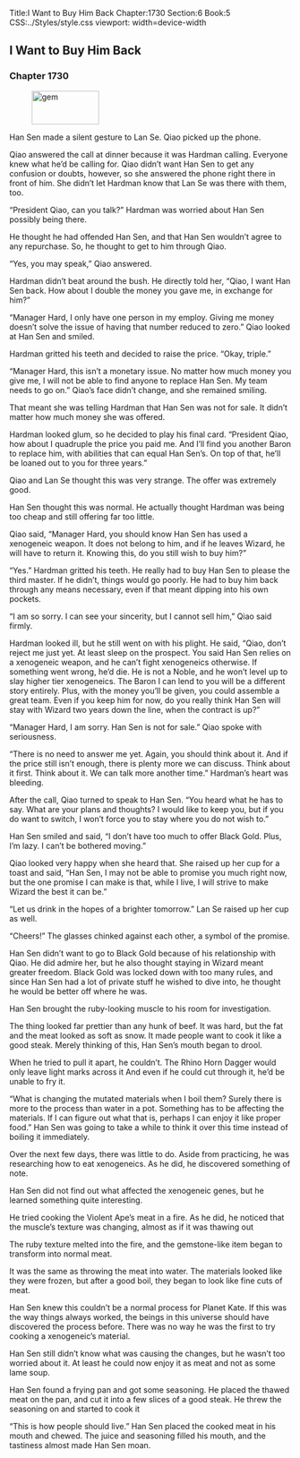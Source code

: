 Title:I Want to Buy Him Back 
Chapter:1730 
Section:6 
Book:5 
CSS:../Styles/style.css 
viewport: width=device-width
  
## I Want to Buy Him Back
### Chapter 1730 
<figure>
	<img src="../Images/gem.gif" alt="gem" id="gem" width="120" height="60" />
</figure>
  

  
  Han Sen made a silent gesture to Lan Se. Qiao picked up the phone.

Qiao answered the call at dinner because it was Hardman calling. Everyone knew what he’d be calling for. Qiao didn’t want Han Sen to get any confusion or doubts, however, so she answered the phone right there in front of him. She didn’t let Hardman know that Lan Se was there with them, too.

“President Qiao, can you talk?” Hardman was worried about Han Sen possibly being there.

He thought he had offended Han Sen, and that Han Sen wouldn’t agree to any repurchase. So, he thought to get to him through Qiao.

“Yes, you may speak,” Qiao answered.

Hardman didn’t beat around the bush. He directly told her, “Qiao, I want Han Sen back. How about I double the money you gave me, in exchange for him?”

“Manager Hard, I only have one person in my employ. Giving me money doesn’t solve the issue of having that number reduced to zero.” Qiao looked at Han Sen and smiled.

Hardman gritted his teeth and decided to raise the price. “Okay, triple.”

“Manager Hard, this isn’t a monetary issue. No matter how much money you give me, I will not be able to find anyone to replace Han Sen. My team needs to go on.” Qiao’s face didn’t change, and she remained smiling.

That meant she was telling Hardman that Han Sen was not for sale. It didn’t matter how much money she was offered.

Hardman looked glum, so he decided to play his final card. “President Qiao, how about I quadruple the price you paid me. And I’ll find you another Baron to replace him, with abilities that can equal Han Sen’s. On top of that, he’ll be loaned out to you for three years.”

Qiao and Lan Se thought this was very strange. The offer was extremely good.

Han Sen thought this was normal. He actually thought Hardman was being too cheap and still offering far too little.

Qiao said, “Manager Hard, you should know Han Sen has used a xenogeneic weapon. It does not belong to him, and if he leaves Wizard, he will have to return it. Knowing this, do you still wish to buy him?”

“Yes.” Hardman gritted his teeth. He really had to buy Han Sen to please the third master. If he didn’t, things would go poorly. He had to buy him back through any means necessary, even if that meant dipping into his own pockets.

“I am so sorry. I can see your sincerity, but I cannot sell him,” Qiao said firmly.

Hardman looked ill, but he still went on with his plight. He said, “Qiao, don’t reject me just yet. At least sleep on the prospect. You said Han Sen relies on a xenogeneic weapon, and he can’t fight xenogeneics otherwise. If something went wrong, he’d die. He is not a Noble, and he won’t level up to slay higher tier xenogeneics. The Baron I can lend to you will be a different story entirely. Plus, with the money you’ll be given, you could assemble a great team. Even if you keep him for now, do you really think Han Sen will stay with Wizard two years down the line, when the contract is up?”

“Manager Hard, I am sorry. Han Sen is not for sale.” Qiao spoke with seriousness.

“There is no need to answer me yet. Again, you should think about it. And if the price still isn’t enough, there is plenty more we can discuss. Think about it first. Think about it. We can talk more another time.” Hardman’s heart was bleeding.

After the call, Qiao turned to speak to Han Sen. “You heard what he has to say. What are your plans and thoughts? I would like to keep you, but if you do want to switch, I won’t force you to stay where you do not wish to.”

Han Sen smiled and said, “I don’t have too much to offer Black Gold. Plus, I’m lazy. I can’t be bothered moving.”

Qiao looked very happy when she heard that. She raised up her cup for a toast and said, “Han Sen, I may not be able to promise you much right now, but the one promise I can make is that, while I live, I will strive to make Wizard the best it can be.”

“Let us drink in the hopes of a brighter tomorrow.” Lan Se raised up her cup as well.

“Cheers!” The glasses chinked against each other, a symbol of the promise.

Han Sen didn’t want to go to Black Gold because of his relationship with Qiao. He did admire her, but he also thought staying in Wizard meant greater freedom. Black Gold was locked down with too many rules, and since Han Sen had a lot of private stuff he wished to dive into, he thought he would be better off where he was.

Han Sen brought the ruby-looking muscle to his room for investigation.

The thing looked far prettier than any hunk of beef. It was hard, but the fat and the meat looked as soft as snow. It made people want to cook it like a good steak. Merely thinking of this, Han Sen’s mouth began to drool.

When he tried to pull it apart, he couldn’t. The Rhino Horn Dagger would only leave light marks across it And even if he could cut through it, he’d be unable to fry it.

“What is changing the mutated materials when I boil them? Surely there is more to the process than water in a pot. Something has to be affecting the materials. If I can figure out what that is, perhaps I can enjoy it like proper food.” Han Sen was going to take a while to think it over this time instead of boiling it immediately.

Over the next few days, there was little to do. Aside from practicing, he was researching how to eat xenogeneics. As he did, he discovered something of note.

Han Sen did not find out what affected the xenogeneic genes, but he learned something quite interesting.

He tried cooking the Violent Ape’s meat in a fire. As he did, he noticed that the muscle’s texture was changing, almost as if it was thawing out

The ruby texture melted into the fire, and the gemstone-like item began to transform into normal meat.

It was the same as throwing the meat into water. The materials looked like they were frozen, but after a good boil, they began to look like fine cuts of meat.

Han Sen knew this couldn’t be a normal process for Planet Kate. If this was the way things always worked, the beings in this universe should have discovered the process before. There was no way he was the first to try cooking a xenogeneic’s material.

Han Sen still didn’t know what was causing the changes, but he wasn’t too worried about it. At least he could now enjoy it as meat and not as some lame soup.

Han Sen found a frying pan and got some seasoning. He placed the thawed meat on the pan, and cut it into a few slices of a good steak. He threw the seasoning on and started to cook it

“This is how people should live.” Han Sen placed the cooked meat in his mouth and chewed. The juice and seasoning filled his mouth, and the tastiness almost made Han Sen moan.
